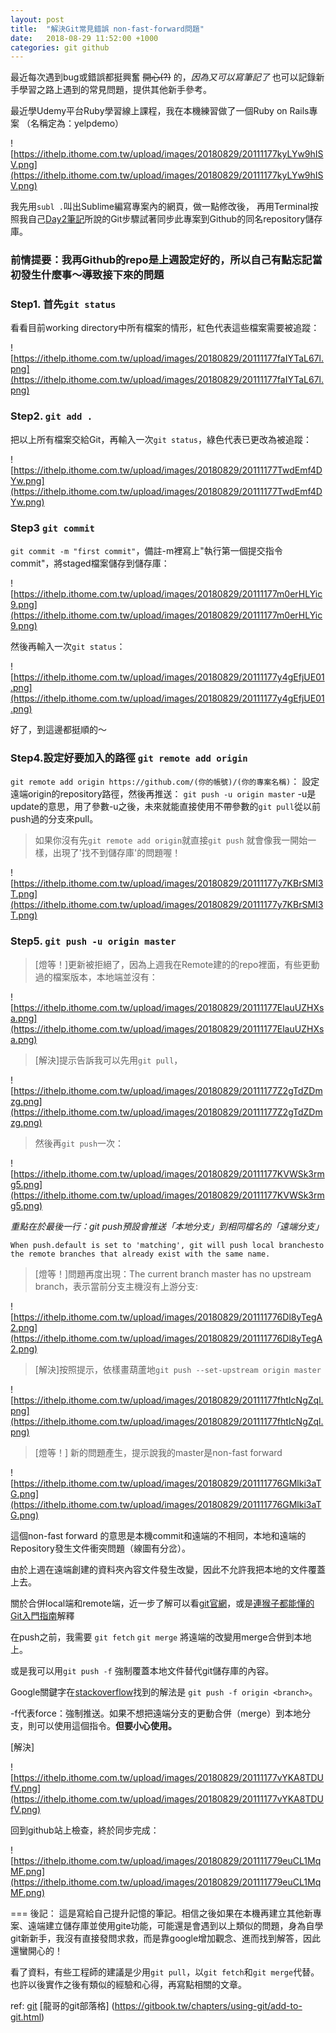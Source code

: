 ```yaml
---
layout: post
title:  "解決Git常見錯誤 non-fast-forward問題"
date:   2018-08-29 11:52:00 +1000
categories: git github
---
```

最近每次遇到bug或錯誤都挺興奮 ~~開心(?)~~ 的，*因為又可以寫筆記了*
也可以記錄新手學習之路上遇到的常見問題，提供其他新手參考。

最近學Udemy平台Ruby學習線上課程，我在本機練習做了一個Ruby on Rails專案
（名稱定為：yelpdemo） 
  
![https://ithelp.ithome.com.tw/upload/images/20180829/20111177kyLYw9hISV.png](https://ithelp.ithome.com.tw/upload/images/20180829/20111177kyLYw9hISV.png)

我先用`subl .`叫出Sublime編寫專案內的網頁，做一點修改後，
再用Terminal按照我自己[Day2筆記](https://ithelp.ithome.com.tw/articles/10198964)所說的Git步驟試著同步此專案到Github的同名repository儲存庫。


### 前情提要：我再Github的repo是上週設定好的，所以自己有點忘記當初發生什麼事～導致接下來的問題


### Step1. 首先`git status`
看看目前working directory中所有檔案的情形，紅色代表這些檔案需要被追蹤：
  
![https://ithelp.ithome.com.tw/upload/images/20180829/20111177faIYTaL67l.png](https://ithelp.ithome.com.tw/upload/images/20180829/20111177faIYTaL67l.png)

### Step2. `git add .`
把以上所有檔案交給Git，再輸入一次`git status`，綠色代表已更改為被追蹤：
  
![https://ithelp.ithome.com.tw/upload/images/20180829/20111177TwdEmf4DYw.png](https://ithelp.ithome.com.tw/upload/images/20180829/20111177TwdEmf4DYw.png)

### Step3 `git commit` 
`git commit -m "first commit"`，備註-m裡寫上"執行第一個提交指令commit"，將staged檔案儲存到儲存庫：
  
![https://ithelp.ithome.com.tw/upload/images/20180829/20111177m0erHLYic9.png](https://ithelp.ithome.com.tw/upload/images/20180829/20111177m0erHLYic9.png)
  
然後再輸入一次`git status`：
  
![https://ithelp.ithome.com.tw/upload/images/20180829/20111177y4gEfjUE01.png](https://ithelp.ithome.com.tw/upload/images/20180829/20111177y4gEfjUE01.png)
  
好了，到這邊都挺順的～

### Step4.設定好要加入的路徑 `git remote add origin`
`git remote add origin https://github.com/(你的帳號)/(你的專案名稱)`：
設定遠端origin的repository路徑，然後再推送：
`git push -u origin master` 
-u是update的意思，用了參數-u之後，未來就能直接使用不帶參數的`git pull`從以前push過的分支來pull。

>如果你沒有先`git remote add origin`就直接`git push`
>就會像我一開始一樣，出現了'找不到儲存庫'的問題喔！
  
![https://ithelp.ithome.com.tw/upload/images/20180829/20111177y7KBrSMI3T.png](https://ithelp.ithome.com.tw/upload/images/20180829/20111177y7KBrSMI3T.png)

### Step5. `git push -u origin master`

> [燈等！]更新被拒絕了，因為上週我在Remote建的的repo裡面，有些更動過的檔案版本，本地端並沒有：
  
![https://ithelp.ithome.com.tw/upload/images/20180829/20111177ElauUZHXsa.png](https://ithelp.ithome.com.tw/upload/images/20180829/20111177ElauUZHXsa.png)

> [解決]提示告訴我可以先用`git pull`，
  
![https://ithelp.ithome.com.tw/upload/images/20180829/20111177Z2gTdZDmzg.png](https://ithelp.ithome.com.tw/upload/images/20180829/20111177Z2gTdZDmzg.png)
  
> 然後再`git push`一次：
  
![https://ithelp.ithome.com.tw/upload/images/20180829/20111177KVWSk3rmg5.png](https://ithelp.ithome.com.tw/upload/images/20180829/20111177KVWSk3rmg5.png)

*重點在於最後一行：git push預設會推送「本地分支」到相同檔名的「遠端分支」*
```
When push.default is set to 'matching', git will push local branchesto the remote branches that already exist with the same name.
```


> [燈等！]問題再度出現：The current branch master has no upstream branch，表示當前分支主機沒有上游分支:
  
![https://ithelp.ithome.com.tw/upload/images/20180829/201111776Dl8yTegA2.png](https://ithelp.ithome.com.tw/upload/images/20180829/201111776Dl8yTegA2.png)

> [解決]按照提示，依樣畫葫蘆地`git push --set-upstream origin master`
  
![https://ithelp.ithome.com.tw/upload/images/20180829/20111177fhtIcNgZql.png](https://ithelp.ithome.com.tw/upload/images/20180829/20111177fhtIcNgZql.png)

> [燈等！] 新的問題產生，提示說我的master是non-fast forward 
  
![https://ithelp.ithome.com.tw/upload/images/20180829/201111776GMlki3aTG.png](https://ithelp.ithome.com.tw/upload/images/20180829/201111776GMlki3aTG.png)

這個non-fast forward 的意思是本機commit和遠端的不相同，本地和遠端的Repository發生文件衝突問題（線圖有分岔）。

由於上週在遠端創建的資料夾內容文件發生改變，因此不允許我把本地的文件覆蓋上去。

關於合併local端和remote端，近一步了解可以看[git官網](https://git-scm.com/book/zh-tw/v1/Git-%E5%88%86%E6%94%AF-%E9%81%A0%E7%AB%AF%E5%88%86%E6%94%AF)，或是[連猴子都能懂的Git入門指南](https://backlog.com/git-tutorial/tw/stepup/stepup1_4.html)解釋

在push之前，我需要
`git fetch`
`git merge`
將遠端的改變用merge合併到本地上。

或是我可以用`git push -f`  強制覆蓋本地文件替代git儲存庫的內容。

Google關鍵字在[stackoverflow](https://stackoverflow.com/questions/10298291/cannot-push-to-github-keeps-saying-need-merge)找到的解法是
`git push -f origin <branch>`。

-f代表force：強制推送。如果不想把遠端分支的更動合併（merge）到本地分支，則可以使用這個指令。**但要小心使用。**

[解決]

![https://ithelp.ithome.com.tw/upload/images/20180829/20111177vYKA8TDUfV.png](https://ithelp.ithome.com.tw/upload/images/20180829/20111177vYKA8TDUfV.png)

回到github站上檢查，終於同步完成：
  
![https://ithelp.ithome.com.tw/upload/images/20180829/201111779euCL1MqMF.png](https://ithelp.ithome.com.tw/upload/images/20180829/201111779euCL1MqMF.png)

===
後記：
這是寫給自己提升記憶的筆記。相信之後如果在本機再建立其他新專案、遠端建立儲存庫並使用gite功能，可能還是會遇到以上類似的問題，身為自學git新新手，我沒有直接發問求救，而是靠google增加觀念、進而找到解答，因此還蠻開心的！

看了資料，有些工程師的建議是少用`git pull`，以`git fetch`和`git merge`代替。也許以後實作之後有類似的經驗和心得，再寫點相關的文章。

ref: 
[git](https://blog.exfast.me/2016/05/git-instructions-instructions/)
[龍哥的git部落格] (https://gitbook.tw/chapters/using-git/add-to-git.html)
